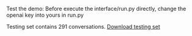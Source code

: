 Test the demo: Before execute the interface/run.py directly, change the openai key into yours in run.py

Testing set contains 291 conversations.
[Download testing set](https://github.com/zerowst/Chatcoach/blob/main/Testing/dataset/testing.json)








